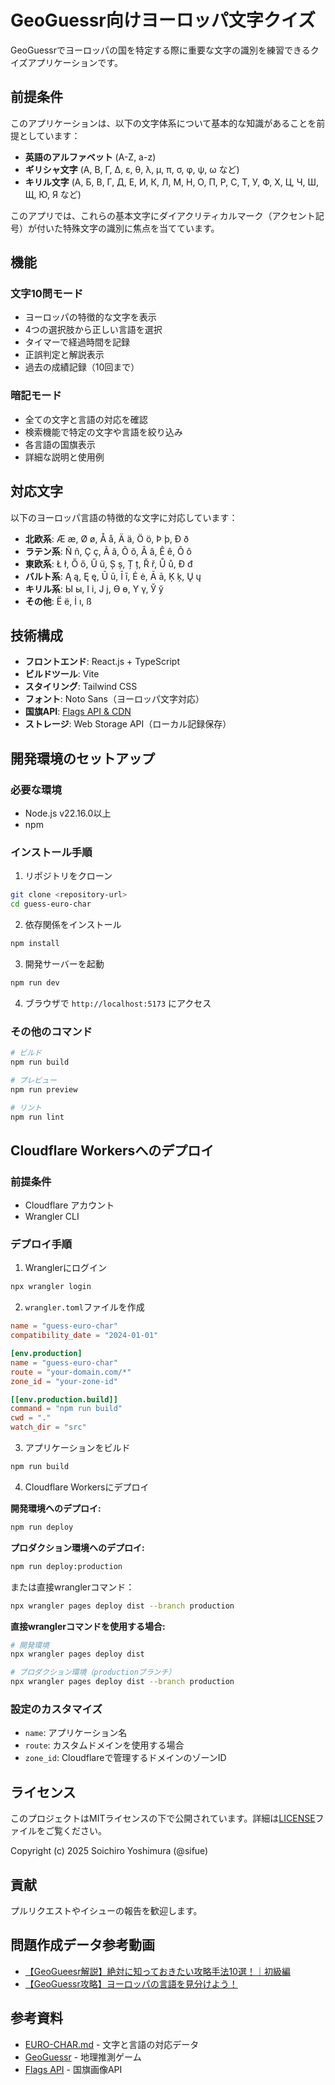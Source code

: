 # GeoGuessr向けヨーロッパ文字クイズ

GeoGuessrでヨーロッパの国を特定する際に重要な文字の識別を練習できるクイズアプリケーションです。

## 前提条件

このアプリケーションは、以下の文字体系について基本的な知識があることを前提としています：

- **英語のアルファベット** (A-Z, a-z)
- **ギリシャ文字** (Α, Β, Γ, Δ, ε, θ, λ, μ, π, σ, φ, ψ, ω など)
- **キリル文字** (А, Б, В, Г, Д, Е, И, К, Л, М, Н, О, П, Р, С, Т, У, Ф, Х, Ц, Ч, Ш, Щ, Ю, Я など)

このアプリでは、これらの基本文字にダイアクリティカルマーク（アクセント記号）が付いた特殊文字の識別に焦点を当てています。

## 機能

### 文字10問モード
- ヨーロッパの特徴的な文字を表示
- 4つの選択肢から正しい言語を選択
- タイマーで経過時間を記録
- 正誤判定と解説表示
- 過去の成績記録（10回まで）

### 暗記モード
- 全ての文字と言語の対応を確認
- 検索機能で特定の文字や言語を絞り込み
- 各言語の国旗表示
- 詳細な説明と使用例

## 対応文字

以下のヨーロッパ言語の特徴的な文字に対応しています：

- **北欧系**: Æ æ, Ø ø, Å å, Ä ä, Ö ö, Þ þ, Ð ð
- **ラテン系**: Ñ ñ, Ç ç, Ã ã, Õ õ, Â â, Ê ê, Ô ô
- **東欧系**: Ł ł, Ő ő, Ű ű, Ș ș, Ț ț, Ř ř, Ů ů, Đ đ
- **バルト系**: Ą ą, Ę ę, Ū ū, Ī ī, Ė ė, Ā ā, Ķ ķ, Ų ų
- **キリル系**: Ы ы, І і, Ј ј, Ө ө, Ү ү, Ў ў
- **その他**: Ë ë, İ ı, ß

## 技術構成

- **フロントエンド**: React.js + TypeScript
- **ビルドツール**: Vite
- **スタイリング**: Tailwind CSS
- **フォント**: Noto Sans（ヨーロッパ文字対応）
- **国旗API**: [Flags API & CDN](https://flagcdn.com/)
- **ストレージ**: Web Storage API（ローカル記録保存）

## 開発環境のセットアップ

### 必要な環境
- Node.js v22.16.0以上
- npm

### インストール手順

1. リポジトリをクローン
```bash
git clone <repository-url>
cd guess-euro-char
```

2. 依存関係をインストール
```bash
npm install
```

3. 開発サーバーを起動
```bash
npm run dev
```

4. ブラウザで `http://localhost:5173` にアクセス

### その他のコマンド

```bash
# ビルド
npm run build

# プレビュー
npm run preview

# リント
npm run lint
```

## Cloudflare Workersへのデプロイ

### 前提条件
- Cloudflare アカウント
- Wrangler CLI

### デプロイ手順

1. Wranglerにログイン
```bash
npx wrangler login
```

2. `wrangler.toml`ファイルを作成
```toml
name = "guess-euro-char"
compatibility_date = "2024-01-01"

[env.production]
name = "guess-euro-char"
route = "your-domain.com/*"
zone_id = "your-zone-id"

[[env.production.build]]
command = "npm run build"
cwd = "."
watch_dir = "src"
```

3. アプリケーションをビルド
```bash
npm run build
```

4. Cloudflare Workersにデプロイ

**開発環境へのデプロイ:**
```bash
npm run deploy
```

**プロダクション環境へのデプロイ:**
```bash
npm run deploy:production
```

または直接wranglerコマンド：
```bash
npx wrangler pages deploy dist --branch production
```

**直接wranglerコマンドを使用する場合:**
```bash
# 開発環境
npx wrangler pages deploy dist

# プロダクション環境（productionブランチ）
npx wrangler pages deploy dist --branch production
```

### 設定のカスタマイズ

- `name`: アプリケーション名
- `route`: カスタムドメインを使用する場合
- `zone_id`: Cloudflareで管理するドメインのゾーンID

## ライセンス

このプロジェクトはMITライセンスの下で公開されています。詳細は[LICENSE](./LICENSE)ファイルをご覧ください。

Copyright (c) 2025 Soichiro Yoshimura (@sifue)

## 貢献

プルリクエストやイシューの報告を歓迎します。

## 問題作成データ参考動画

- [【GeoGueesr解説】絶対に知っておきたい攻略手法10選！｜初級編](https://www.youtube.com/watch?v=_EEJI0il6mY&t=977s)
- [【GeoGuessr攻略】ヨーロッパの言語を見分けよう！](https://www.youtube.com/watch?v=vAyrDesxYlo)

## 参考資料

- [EURO-CHAR.md](./EURO-CHAR.md) - 文字と言語の対応データ
- [GeoGuessr](https://www.geoguessr.com/) - 地理推測ゲーム
- [Flags API](https://flagcdn.com/) - 国旗画像API